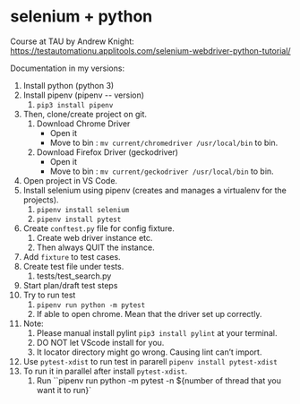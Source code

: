 # selenium + python
Course at TAU by Andrew Knight: https://testautomationu.applitools.com/selenium-webdriver-python-tutorial/

Documentation in my versions:
1. Install python (python 3)
2. Install pipenv (pipenv -- version)
    1. `pip3 install pipenv`
3. Then, clone/create project on git.
    1. Download Chrome Driver 
        * Open it
        * Move to bin : `mv current/chromedriver /usr/local/bin` to bin.
    2. Download Firefox Driver (geckodriver)
        * Open it
        * Move to bin : `mv current/geckodriver /usr/local/bin` to bin. 
4. Open project in VS Code.
5. Install selenium using pipenv (creates and manages a virtualenv for the projects).
    1. `pipenv install selenium `
    2. `pipenv install pytest`
6. Create `conftest.py` file for config fixture.
    1. Create web driver instance etc. 
    2. Then always QUIT the instance.
7. Add `fixture` to test cases.
8. Create test file under tests.
    1. tests/test_search.py 
9. Start plan/draft test steps
10. Try to run test
    1. `pipenv run python -m pytest`
    2. If able to open chrome. Mean that the driver set up correctly.
11. Note: 
    1. Please manual install pylint `pip3 install pylint` at your terminal.
    2. DO NOT let VScode install for you.
    3. It locator directory might go wrong. Causing lint can’t import.
12. Use `pytest-xdist` to run test in pararell `pipenv install pytest-xdist`
13. To run it in parallel after install `pytest-xdist`.
    1. Run ``pipenv run python -m pytest -n ${number of thread that you want it to run}` 